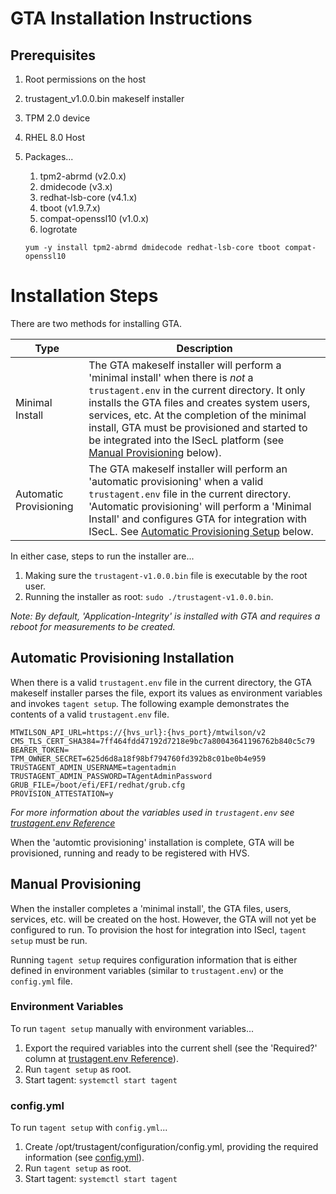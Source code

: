 # GTA Installation Instructions

## Prerequisites
1. Root permissions on the host 
2. trustagent_v1.0.0.bin makeself installer
3. TPM 2.0 device
4. RHEL 8.0 Host 
5. Packages...
    1. tpm2-abrmd (v2.0.x)
    2. dmidecode (v3.x)
    3. redhat-lsb-core (v4.1.x)
    4. tboot (v1.9.7.x)
    5. compat-openssl10 (v1.0.x)
    6. logrotate

    `yum -y install tpm2-abrmd dmidecode redhat-lsb-core tboot compat-openssl10`

# Installation Steps
There are two methods for installing GTA.

|Type|Description|
|----|-----------|
|Minimal Install|The GTA makeself installer will perform a 'minimal install' when there is *not* a `trustagent.env` in the current directory. It only installs the GTA files and creates system users, services, etc.  At the completion of the minimal install, GTA must be provisioned and started to be integrated into the ISecL platform (see [Manual Provisioning](#Manual-Provisioning) below).|
|Automatic Provisioning|The GTA makeself installer will perform an 'automatic provisioning' when a valid `trustagent.env` file in the current directory.  'Automatic provisioning' will perform a 'Minimal Install' and configures GTA for integration with ISecL.  See [Automatic Provisioning Setup](#Automatic-Provisioning-Installation) below.|

In either case, steps to run the installer are...
1. Making sure the `trustagent-v1.0.0.bin` file is executable by the root user.
2. Running the installer as root: `sudo ./trustagent-v1.0.0.bin`.

*Note: By default, 'Application-Integrity' is installed with GTA and requires a reboot for measurements to be created.*

## Automatic Provisioning Installation
When there is a valid `trustagent.env` file in the current directory, the GTA makeself installer parses the file, export its values as environment variables and invokes `tagent setup`.  The following example demonstrates the contents of a valid `trustagent.env` file.

```
MTWILSON_API_URL=https://{hvs_url}:{hvs_port}/mtwilson/v2
CMS_TLS_CERT_SHA384=7ff464fdd47192d7218e9bc7a80043641196762b840c5c79
BEARER_TOKEN=
TPM_OWNER_SECRET=625d6d8a18f98bf794760fd392b8c01be0b4e959
TRUSTAGENT_ADMIN_USERNAME=tagentadmin
TRUSTAGENT_ADMIN_PASSWORD=TAgentAdminPassword
GRUB_FILE=/boot/efi/EFI/redhat/grub.cfg
PROVISION_ATTESTATION=y
```
*For more information about the variables used in `trustagent.env` see [trustagent.env Reference](LLD.md#trustagent.env-Reference)*

When the 'automtic provisioning' installation is complete, GTA will be provisioned, running and ready to be registered with HVS.

## Manual Provisioning
When the installer completes a 'minimal install', the GTA files, users, services, etc. will be created on the host.  However, the GTA will not yet be configured to run.  To provision the host for integration into ISecl, `tagent setup` must be run.

Running `tagent setup` requires configuration information that is either defined in environment variables (similar to `trustagent.env`) or the `config.yml` file.

### Environment Variables
To run `tagent setup` manually with environment variables...
1. Export the required variables into the current shell (see the 'Required?' column at [trustagent.env Reference](LLD.md#trustagent.env-Reference)).
2. Run `tagent setup` as root.
3. Start tagent: `systemctl start tagent`

### config.yml
To run `tagent setup` with `config.yml`...
1. Create /opt/trustagent/configuration/config.yml, providing the required information (see [config.yml](LLD.md#config.yml)).
2. Run `tagent setup` as root.
3. Start tagent: `systemctl start tagent`
